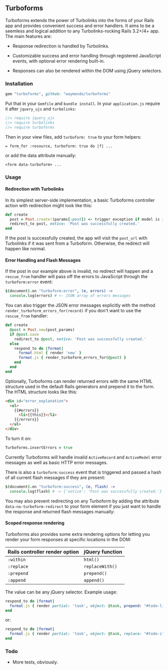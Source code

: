## Turboforms

Turboforms extends the power of Turbolinks into the forms of your Rails app and provides convenient success and error handlers. It aims to be a seemless and logical addition to any Turbolinks-rocking Rails 3.2+/4+ app. The main features are:

* Response redirection is handled by Turbolinks.

* Customizable success and error handling through registered JavaScript events, with optional error rendering built-in.

* Responses can also be rendered within the DOM using jQuery selectors.

<!-- The main features are: -->

<!-- * Integration into Turbolinks-managed browser history states. -->

<!-- * Faster loading upon successful form submissions with redirects, as only the body is swapped out. -->

<!-- * Customizable success and error handling through registered JavaScript events, with optional error rendering built-in. -->

<!-- As a bonus: since failed form submissions are caught and returned with JavaScript, you can cache your views harder since you don't have to re-render your form view with the model in an invalid state. -->

<!-- ### Design Pattern -->

<!-- In order to bring AJAX control over your Rails app's forms in a Turbolinks compatible way, you have to define some assumptions. The way Turboforms currently works is: -->

<!-- * For GET requests, visit the form's action with the serialized data appended to as a query string with Turbolinks. This will preserve navigable history states for things like search filter forms. -->
<!-- * For other request types, hit your Rails controllers then: -->
<!--     - If the response has a `redirect_to` declaration, do not reload. Instead, visit that route with Turbolinks. -->
<!--     - If there is an error, don't visit anything with Turbolinks. Instead, the errors will be sent through the global document event `turboform:error`. Optionally, the errors can be prepended to the form as HTML. -->
<!-- * Turboforms only works on forms that you define with `turboform: true` in your Rails form helper options or manually with a `data-turboform` attribute. -->
<!-- * When a Turboform has an AJAX request in process, do sensible things like disable that form's submit button. -->

<!-- These are definitely open to discussion. The goal here is to be Rails 3.2+ and Rails 4+ compatible.  -->

### Installation

``` ruby
gem "turboforms", github: "waymondo/turboforms"
```

Put that in your `Gemfile` and `bundle install`. In your `application.js` require it after `jquery_ujs` and `turbolinks`:

``` javascript
//= require jquery_ujs  
//= require turbolinks  
//= require turboforms
```

Then in your view files, add `turboform: true` to your form helpers:

```
= form_for :resource, turboform: true do |f| ...
```

or add the data attribute manually:

```
<form data-turboform> ...
```

### Usage

#### Redirection with Turbolinks

In its simplest server-side implementation, a basic Turboforms controller action with redirection might look like this:

``` ruby
def create
  post = Post.create!(params[:post]) <- trigger exception if model is invalid
  redirect_to post, notice: 'Post was successfully created.'
end
```

If the post is successfully created, the app will visit the `post_url` with Turbolinks if it was sent from a Turboform. Otherwise, the redirect will happen like normal.

#### Error Handling and Flash Messages

If the post in our example above is invalid, no redirect will happen and a `rescue_from` handler will pass off the errors to JavaScript through the `turboform:error` event:

``` coffeescript
$(document).on "turboform:error", (e, errors) ->
  console.log(errors) # <- JSON array of errors messages
```

You can also trigger the JSON error messages explicitly with the method `render_turboform_errors_for(record)` if you don't want to use the `rescue_from` handler:

``` ruby
def create
  @post = Post.new(post_params)
  if @post.save
    redirect_to @post, notice: 'Post was successfully created.'
  else
    respond_to do |format|
      format.html { render 'new' }
      format.js { render_turboform_errors_for(@post) }
    end
  end
end
```

Optionally, Turboforms can render returned errors with the same HTML structure used in the default Rails generators and prepend it to the form. The HTML structure looks like this:

``` html
<div id="error_explanation">
  <ul>
    {{#errors}}
      <li>{{this}}</li>
    {{/errors}}
  </ul>
</div>
```

To turn it on:

``` coffeescript
Turboforms.insertErrors = true
```

Currently Turboforms will handle invalid `ActiveRecord` and `ActiveModel` error messages as well as basic HTTP error messages.

There is also a `turboform:success` event that is triggered and passed a hash of all current flash messages if they are present:

``` coffeescript
$(document).on "turboform:success", (e, flash) ->
  console.log(flash) # -> {'notice': 'Post was successfully created.'}
```

You may also prevent redirecting on any Turboform by adding the attribute `data-no-turboform-redirect` to your form element if you just want to handle the response and returned flash messages manually:

#### Scoped response rendering

Turboforms also provides some extra rendering options for letting you render your form responses at specific locations in the DOM:

|Rails controller render option | jQuery function|
|-------------------------------|:---------------|
|`:within`                      |`html()`        |
|`:replace`                     |`replaceWith()` |
|`:prepend`                     |`prepend()`     |
|`:append`                      |`append()`      |

The value can be any jQuery selector. Example usage:

``` ruby
respond_to do |format|
  format.js { render partial: 'task', object: @task, prepend: "#todo-list" }
end
```

or:

``` ruby
respond_to do |format|
  format.js { render partial: 'task', object: @task, replace: "#todo-item#{@task.id}" }
end
```

### Todo

* More tests, obviously.

